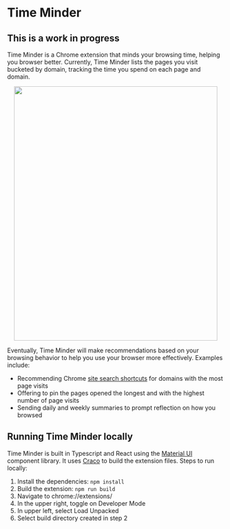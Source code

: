 # Time Minder

## This is a work in progress

Time Minder is a Chrome extension that minds your browsing time, helping you browser better. Currently, Time Minder lists the pages you visit bucketed by domain, tracking the time you spend on each page and domain.

<p align="center">
  <img width="472" height="590" src="https://user-images.githubusercontent.com/60932322/222969562-83bdfa98-47bb-43e8-9411-2fc7e0c229ae.gif">
</p>



Eventually, Time Minder will make recommendations based on your browsing behavior to help you use your browser more effectively. Examples include:
- Recommending Chrome [site search shortcuts](https://support.google.com/chrome/answer/95426?hl=en&co=GENIE.Platform%3DDesktop#zippy=) for domains with the most page visits
- Offering to pin the pages opened the longest and with the highest number of page visits
- Sending daily and weekly summaries to prompt reflection on how you browsed

## Running Time Minder locally
Time Minder is built in Typescript and React using the [Material UI](https://mui.com/) component library. It uses [Craco](https://www.npmjs.com/package/@craco/craco) to build the extension files. Steps to run locally:
1. Install the dependencies: `npm install`
2. Build the extension: `npm run build`
3. Navigate to chrome://extensions/
4. In the upper right, toggle on Developer Mode
5. In upper left, select Load Unpacked
6. Select build directory created in step 2
